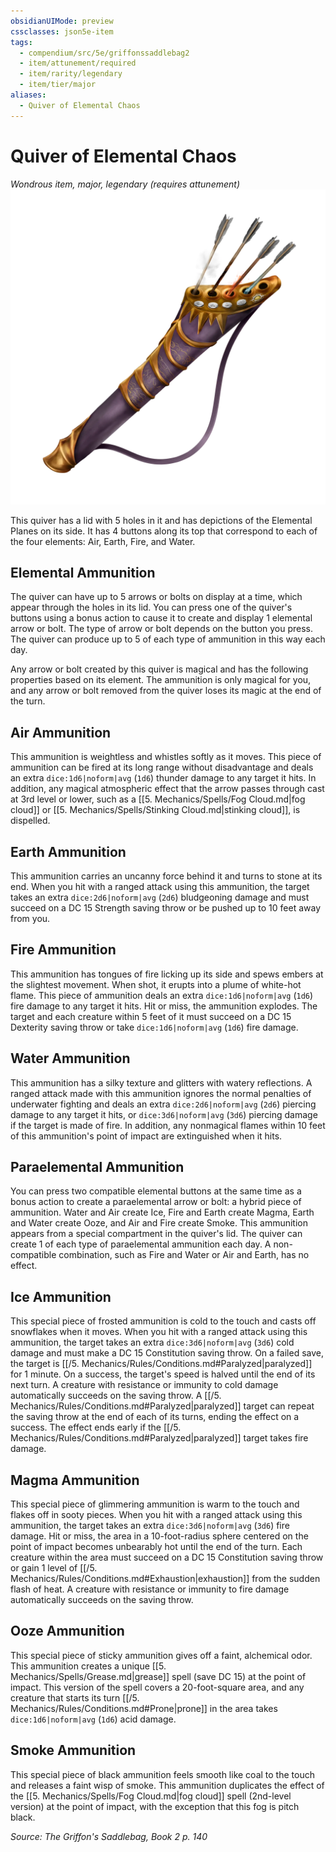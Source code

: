 ```yaml
---
obsidianUIMode: preview
cssclasses: json5e-item
tags:
  - compendium/src/5e/griffonssaddlebag2
  - item/attunement/required
  - item/rarity/legendary
  - item/tier/major
aliases:
  - Quiver of Elemental Chaos
---
```

# Quiver of Elemental Chaos
*Wondrous item, major, legendary (requires attunement)*  
![](https://raw.githubusercontent.com/TheGiddyLimit/homebrew-img/main/img/GriffonsSaddlebag2/Items/Quiver-of-Elemental-Chaos.webp#right)  


This quiver has a lid with 5 holes in it and has depictions of the Elemental Planes on its side. It has 4 buttons along its top that correspond to each of the four elements: Air, Earth, Fire, and Water.

## Elemental Ammunition

The quiver can have up to 5 arrows or bolts on display at a time, which appear through the holes in its lid. You can press one of the quiver's buttons using a bonus action to cause it to create and display 1 elemental arrow or bolt. The type of arrow or bolt depends on the button you press. The quiver can produce up to 5 of each type of ammunition in this way each day.

Any arrow or bolt created by this quiver is magical and has the following properties based on its element. The ammunition is only magical for you, and any arrow or bolt removed from the quiver loses its magic at the end of the turn.

## Air Ammunition

This ammunition is weightless and whistles softly as it moves. This piece of ammunition can be fired at its long range without disadvantage and deals an extra `dice:1d6|noform|avg` (`1d6`) thunder damage to any target it hits. In addition, any magical atmospheric effect that the arrow passes through cast at 3rd level or lower, such as a [[5. Mechanics/Spells/Fog Cloud.md\|fog cloud]] or [[5. Mechanics/Spells/Stinking Cloud.md\|stinking cloud]], is dispelled.

## Earth Ammunition

This ammunition carries an uncanny force behind it and turns to stone at its end. When you hit with a ranged attack using this ammunition, the target takes an extra `dice:2d6|noform|avg` (`2d6`) bludgeoning damage and must succeed on a DC 15 Strength saving throw or be pushed up to 10 feet away from you.

## Fire Ammunition

This ammunition has tongues of fire licking up its side and spews embers at the slightest movement. When shot, it erupts into a plume of white-hot flame. This piece of ammunition deals an extra `dice:1d6|noform|avg` (`1d6`) fire damage to any target it hits. Hit or miss, the ammunition explodes. The target and each creature within 5 feet of it must succeed on a DC 15 Dexterity saving throw or take `dice:1d6|noform|avg` (`1d6`) fire damage.

## Water Ammunition

This ammunition has a silky texture and glitters with watery reflections. A ranged attack made with this ammunition ignores the normal penalties of underwater fighting and deals an extra `dice:2d6|noform|avg` (`2d6`) piercing damage to any target it hits, or `dice:3d6|noform|avg` (`3d6`) piercing damage if the target is made of fire. In addition, any nonmagical flames within 10 feet of this ammunition's point of impact are extinguished when it hits.

## Paraelemental Ammunition

You can press two compatible elemental buttons at the same time as a bonus action to create a paraelemental arrow or bolt: a hybrid piece of ammunition. Water and Air create Ice, Fire and Earth create Magma, Earth and Water create Ooze, and Air and Fire create Smoke. This ammunition appears from a special compartment in the quiver's lid. The quiver can create 1 of each type of paraelemental ammunition each day. A non-compatible combination, such as Fire and Water or Air and Earth, has no effect.

## Ice Ammunition

This special piece of frosted ammunition is cold to the touch and casts off snowflakes when it moves. When you hit with a ranged attack using this ammunition, the target takes an extra `dice:3d6|noform|avg` (`3d6`) cold damage and must make a DC 15 Constitution saving throw. On a failed save, the target is [[/5. Mechanics/Rules/Conditions.md#Paralyzed\|paralyzed]] for 1 minute. On a success, the target's speed is halved until the end of its next turn. A creature with resistance or immunity to cold damage automatically succeeds on the saving throw. A [[/5. Mechanics/Rules/Conditions.md#Paralyzed\|paralyzed]] target can repeat the saving throw at the end of each of its turns, ending the effect on a success. The effect ends early if the [[/5. Mechanics/Rules/Conditions.md#Paralyzed\|paralyzed]] target takes fire damage.

## Magma Ammunition

This special piece of glimmering ammunition is warm to the touch and flakes off in sooty pieces. When you hit with a ranged attack using this ammunition, the target takes an extra `dice:3d6|noform|avg` (`3d6`) fire damage. Hit or miss, the area in a 10-foot-radius sphere centered on the point of impact becomes unbearably hot until the end of the turn. Each creature within the area must succeed on a DC 15 Constitution saving throw or gain 1 level of [[/5. Mechanics/Rules/Conditions.md#Exhaustion\|exhaustion]] from the sudden flash of heat. A creature with resistance or immunity to fire damage automatically succeeds on the saving throw.

## Ooze Ammunition

This special piece of sticky ammunition gives off a faint, alchemical odor. This ammunition creates a unique [[5. Mechanics/Spells/Grease.md\|grease]] spell (save DC 15) at the point of impact. This version of the spell covers a 20-foot-square area, and any creature that starts its turn [[/5. Mechanics/Rules/Conditions.md#Prone\|prone]] in the area takes `dice:1d6|noform|avg` (`1d6`) acid damage.

## Smoke Ammunition

This special piece of black ammunition feels smooth like coal to the touch and releases a faint wisp of smoke. This ammunition duplicates the effect of the [[5. Mechanics/Spells/Fog Cloud.md\|fog cloud]] spell (2nd-level version) at the point of impact, with the exception that this fog is pitch black.

*Source: The Griffon's Saddlebag, Book 2 p. 140*
